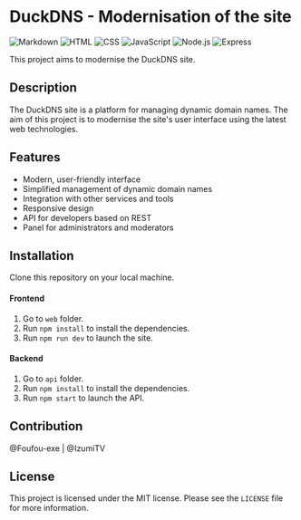 # DuckDNS - Modernisation of the site

![Markdown](https://img.shields.io/badge/Language-Markdown-blue)
![HTML](https://img.shields.io/badge/Language-HTML-blue)
![CSS](https://img.shields.io/badge/Language-CSS-blue)
![JavaScript](https://img.shields.io/badge/Language-JavaScript-blue)
![Node.js](https://img.shields.io/badge/Language-Node.js-blue)
![Express](https://img.shields.io/badge/Language-Vue3-green)



This project aims to modernise the DuckDNS site.

## Description

The DuckDNS site is a platform for managing dynamic domain names. The aim of this project is to modernise the site's user interface using the latest web technologies.

## Features

- Modern, user-friendly interface
- Simplified management of dynamic domain names
- Integration with other services and tools
- Responsive design
- API for developers based on REST
- Panel for administrators and moderators

## Installation

Clone this repository on your local machine.

#### Frontend

1. Go to `web` folder.
2. Run `npm install` to install the dependencies.
3. Run `npm run dev` to launch the site.

#### Backend

1. Go to `api` folder.
2. Run `npm install` to install the dependencies.
3. Run `npm start` to launch the API.

## Contribution

@Foufou-exe | @IzumiTV

## License

This project is licensed under the MIT license. Please see the `LICENSE` file for more information.
